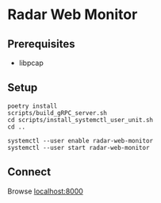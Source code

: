 Radar Web Monitor
=================

## Prerequisites

* libpcap

## Setup

```
poetry install
scripts/build_gRPC_server.sh
cd scripts/install_systemctl_user_unit.sh
cd ..

systemctl --user enable radar-web-monitor
systemctl --user start radar-web-monitor
```

## Connect

Browse [localhost:8000](localhost:8000)
